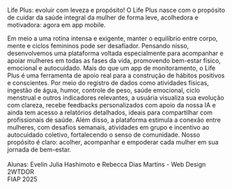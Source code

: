Life Plus: evoluir com leveza e propósito!
O Life Plus nasce com o propósito de cuidar da saúde integral da mulher de forma leve, acolhedora e motivadora: agora em app mobile.

Em meio a uma rotina intensa e exigente, manter o equilíbrio entre corpo, mente e ciclos femininos pode ser desafiador. Pensando nisso, desenvolvemos uma plataforma voltada especialmente para acompanhar e apoiar mulheres em todas as fases da vida, promovendo bem-estar físico, emocional e autocuidado. Mais do que um app de monitoramento, o Life Plus é uma ferramenta de apoio real para a construção de hábitos positivos e conscientes. Por meio do registro de dados como atividades físicas, ingestão de água, humor, controle de peso, saúde emocional, ciclo menstrual e outros indicadores relevantes, a usuária visualiza sua evolução com clareza, recebe feedbacks personalizados com apoio da nossa IA e ainda tem acesso a relatórios detalhados, ideais para compartilhar com profissionais de saúde. Além disso, a plataforma estimula a conexão entre mulheres, com desafios semanais, atividades em grupo e incentivo ao autocuidado coletivo, fortalecendo o senso de comunidade. Nosso propósito é claro: acolher, acompanhar e empoderar cada mulher em sua jornada de bem-estar.<br><br>
Alunas: Evelin Julia Hashimoto e Rebecca Dias Martins - Web Design 2WTDOR<br>
FIAP 2025
